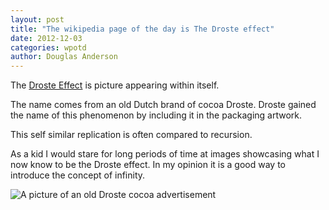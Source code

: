 ```yaml
---
layout: post
title: "The wikipedia page of the day is The Droste effect"
date: 2012-12-03
categories: wpotd
author: Douglas Anderson
---
```


The [Droste Effect](http://en.wikipedia.org/wiki/Droste_effect) is picture
appearing within itself.

The name comes from an old Dutch brand of cocoa Droste. Droste gained the name
of this phenomenon by including it in the packaging artwork.

This self similar replication is often compared to recursion.

As a kid I would stare for long periods of time at images showcasing what I
now know to be the Droste effect. In my opinion it is a good way to introduce the concept of infinity.

![A picture of an old Droste cocoa advertisement](http://upload.wikimedia.org/wikipedia/commons/6/62/Droste.jpg "The Droste effect")

